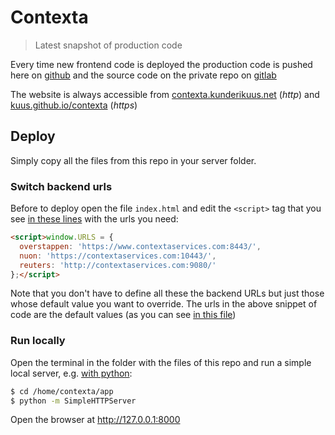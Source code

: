 # Contexta

> Latest snapshot of production code

Every time new frontend code is deployed the production code is pushed here on [github](https://github.com/kuus/contexta) and the source code on the private repo on [gitlab](https://gitlab.com/kuus/contexta)

The website is always accessible from [contexta.kunderikuus.net](http://contexta.kunderikuus.net) (*http*) and [kuus.github.io/contexta](https://kuus.github.io/contexta) (*https*)

## Deploy

Simply copy all the files from this repo in your server folder.

### Switch backend urls
Before to deploy open the file `index.html` and edit the `<script>` tag that you see [in these lines](https://github.com/kuus/contexta/blob/gh-pages/index.html#L2-L4) with the urls you need:
```html
<script>window.URLS = {
  overstappen: 'https://www.contextaservices.com:8443/',
  nuon: 'https://contextaservices.com:10443/',
  reuters: 'http://contextaservices.com:9080/'
};</script>
```
Note that you don't have to define all these the backend URLs but just those whose default value you want to override. The urls in the above snippet of code are the default values (as you can see [in this file](https://gitlab.com/kuus/contexta/blob/master/src/app/common/api/service.js#L13-17))

### Run locally

Open the terminal in the folder with the files of this repo and run a simple local server, e.g. [with python](http://www.linuxjournal.com/content/tech-tip-really-simple-http-server-python):
```bash
$ cd /home/contexta/app
$ python -m SimpleHTTPServer
```
Open the browser at http://127.0.0.1:8000

